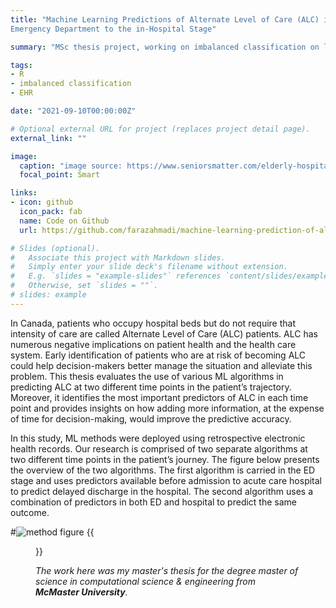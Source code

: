 ```yaml
---
title: "Machine Learning Predictions of Alternate Level of Care (ALC) in Canada: From
Emergency Department to the in-Hospital Stage"

summary: "MSc thesis project, working on imbalanced classification on large data sets in different time points."

tags:
- R
- imbalanced classification
- EHR

date: "2021-09-10T00:00:00Z"

# Optional external URL for project (replaces project detail page).
external_link: ""

image:
  caption: "image source: https://www.seniorsmatter.com/elderly-hospitalization/2492138/"
  focal_point: Smart

links:
- icon: github
  icon_pack: fab
  name: Code on Github
  url: https://github.com/farazahmadi/machine-learning-prediction-of-alternate-level-of-care

# Slides (optional).
#   Associate this project with Markdown slides.
#   Simply enter your slide deck's filename without extension.
#   E.g. `slides = "example-slides"` references `content/slides/example-slides.md`.
#   Otherwise, set `slides = ""`. 
# slides: example
---
```


In Canada, patients who occupy hospital beds but do not require that intensity of care are called Alternate Level of Care (ALC) patients. ALC has numerous negative implications on patient health and the health care system. Early identification of patients who are at risk of becoming ALC could help decision-makers better manage the situation and alleviate this problem. This thesis evaluates the use of various ML algorithms in predicting ALC at two different time points in the patient’s trajectory. Moreover, it identifies the most important predictors of ALC in each time point and provides insights on how adding more information, at the expense of time for decision-making, would improve the predictive accuracy. 

In this study, ML methods were deployed using retrospective electronic health records. Our research is comprised of two separate algorithms at two different time points in the patient’s journey. The figure below presents the overview of the two algorithms. The first algorithm is carried in the ED stage and uses predictors available before admission to acute care hospital to predict delayed discharge in the hospital. The second algorithm uses a combination of predictors in both ED and hospital to predict the same outcome.

#![method figure](method.png "Full methodology of project")
{{<figure src="method.png" id="wowchemy" >}}

_The work here was my master's thesis for the degree master of science in computational science & engineering from **McMaster University**._
